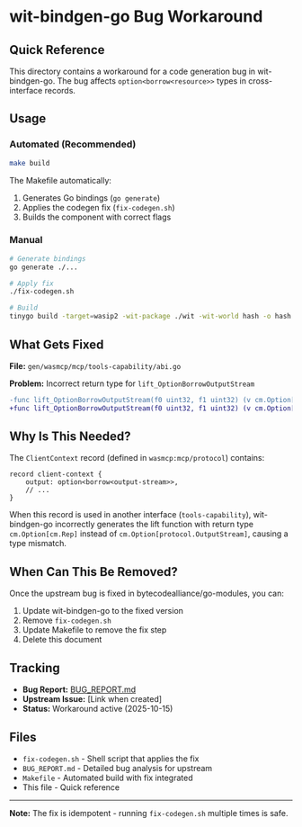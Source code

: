 # wit-bindgen-go Bug Workaround

## Quick Reference

This directory contains a workaround for a code generation bug in wit-bindgen-go. The bug affects `option<borrow<resource>>` types in cross-interface records.

## Usage

### Automated (Recommended)

```bash
make build
```

The Makefile automatically:
1. Generates Go bindings (`go generate`)
2. Applies the codegen fix (`fix-codegen.sh`)
3. Builds the component with correct flags

### Manual

```bash
# Generate bindings
go generate ./...

# Apply fix
./fix-codegen.sh

# Build
tinygo build -target=wasip2 -wit-package ./wit -wit-world hash -o hash.wasm .
```

## What Gets Fixed

**File:** `gen/wasmcp/mcp/tools-capability/abi.go`

**Problem:** Incorrect return type for `lift_OptionBorrowOutputStream`

```diff
-func lift_OptionBorrowOutputStream(f0 uint32, f1 uint32) (v cm.Option[cm.Rep])
+func lift_OptionBorrowOutputStream(f0 uint32, f1 uint32) (v cm.Option[protocol.OutputStream])
```

## Why Is This Needed?

The `ClientContext` record (defined in `wasmcp:mcp/protocol`) contains:
```wit
record client-context {
    output: option<borrow<output-stream>>,
    // ...
}
```

When this record is used in another interface (`tools-capability`), wit-bindgen-go incorrectly generates the lift function with return type `cm.Option[cm.Rep]` instead of `cm.Option[protocol.OutputStream]`, causing a type mismatch.

## When Can This Be Removed?

Once the upstream bug is fixed in bytecodealliance/go-modules, you can:

1. Update wit-bindgen-go to the fixed version
2. Remove `fix-codegen.sh`
3. Update Makefile to remove the fix step
4. Delete this document

## Tracking

- **Bug Report:** [BUG_REPORT.md](./BUG_REPORT.md)
- **Upstream Issue:** [Link when created]
- **Status:** Workaround active (2025-10-15)

## Files

- `fix-codegen.sh` - Shell script that applies the fix
- `BUG_REPORT.md` - Detailed bug analysis for upstream
- `Makefile` - Automated build with fix integrated
- This file - Quick reference

---

**Note:** The fix is idempotent - running `fix-codegen.sh` multiple times is safe.
